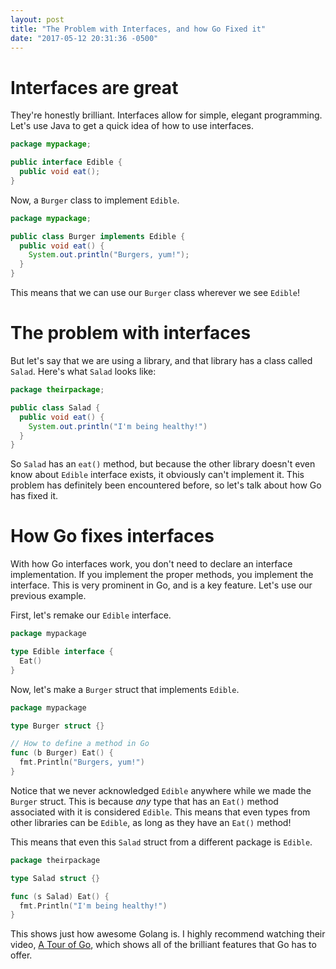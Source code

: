 ```yaml
---
layout: post
title: "The Problem with Interfaces, and how Go Fixed it"
date: "2017-05-12 20:31:36 -0500"
---
```


# Interfaces are great
They're honestly brilliant. Interfaces allow for simple, elegant programming.
Let's use Java to get a quick idea of how to use interfaces.
```Java
package mypackage;

public interface Edible {
  public void eat();
}
```
Now, a `Burger` class to implement `Edible`.
```Java
package mypackage;

public class Burger implements Edible {
  public void eat() {
    System.out.println("Burgers, yum!");
  }
}
```
This means that we can use our `Burger` class wherever we see `Edible`!

# The problem with interfaces
But let's say that we are using a library, and that library has a class
called `Salad`. Here's what `Salad` looks like:
```Java
package theirpackage;

public class Salad {
  public void eat() {
    System.out.println("I'm being healthy!")
  }
}
```
So `Salad` has an `eat()` method, but because the other library doesn't even
know about `Edible` interface exists, it obviously can't implement it. This
problem has definitely been encountered before, so let's talk about how
Go has fixed it.

# How Go fixes interfaces
With how Go interfaces work, you don't need to declare an interface implementation.
If you implement the proper methods, you implement the interface. This is very
prominent in Go, and is a key feature. Let's use our previous example.

First, let's remake our `Edible` interface.
```Go
package mypackage

type Edible interface {
  Eat()
}
```
Now, let's make a `Burger` struct that implements `Edible`.
```Go
package mypackage

type Burger struct {}

// How to define a method in Go
func (b Burger) Eat() {
  fmt.Println("Burgers, yum!")
}
```
Notice that we never acknowledged `Edible` anywhere while we made
the `Burger` struct. This is because *any* type that has an `Eat()` method
associated with it is considered `Edible`. This means that even types from
other libraries can be `Edible`, as long as they have an `Eat()` method!

This means that even this `Salad` struct from a different package is `Edible`.
```Go
package theirpackage

type Salad struct {}

func (s Salad) Eat() {
  fmt.Println("I'm being healthy!")
}
```

This shows just how awesome Golang is. I highly recommend watching their
video, [A Tour of Go], which shows all of the brilliant features that Go has
to offer.

[Go]: https://golang.org
[A Tour of Go]: https://www.youtube.com/watch?v=ytEkHepK08c
